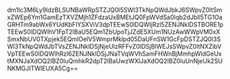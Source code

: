 dm1lc3M6Ly9ldzBLSUNBaWRpSTZJQ0l5SWl3TkNpQWdJbkJ6SWpvZ0ltSmxZWEp6Ym1GamEzTXVZMjh1ZFdzaUxBMEtJQ0FpWVdSa0lqb2dJbll5TG1OaGRHTm9abWx6YUdKbFlYSXViV3dpTEEwS0lDQWljRzl5ZENJNklDSTBORE1pTEEwS0lDQWlhV1FpT2lBaU5EQm1ZbUpoTjJZdE5XUm1NUzAwWWpVM0xXSmxNbUV0TXpjek5EQmlOelV5WmprMklpd05DaUFnSW1GcFpDSTZJQ0l3SWl3TkNpQWdJbTVsZENJNklDSjNjeUlzRFFvZ0lDSjBlWEJsSWpvZ0ltNXZibVVpTEEwS0lDQWlhRzl6ZENJNklDSjJNaTVqWVhSamFHWnBjMmhpWldGeUxtMXNJaXdOQ2lBZ0luQmhkR2dpT2lBaUwzWXlJaXdOQ2lBZ0luUnNjeUk2SUNKMGJITWlEUXA5Cg==
